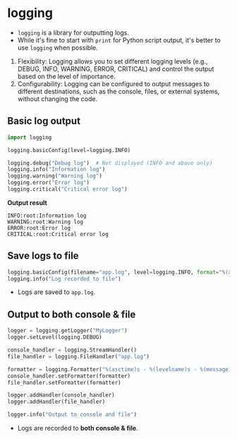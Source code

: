 # logging
* `logging` is a library for outputting logs.
* While it's fine to start with `print` for Python script output, it's better to use `logging` when possible.
1. Flexibility: Logging allows you to set different logging levels (e.g., DEBUG, INFO, WARNING, ERROR, CRITICAL) and control the output based on the level of importance.
2. Configurability: Logging can be configured to output messages to different destinations, such as the console, files, or external systems, without changing the code.

## Basic log output
```python
import logging

logging.basicConfig(level=logging.INFO)

logging.debug("Debug log")  # Not displayed (INFO and above only)
logging.info("Information log")
logging.warning("Warning log")
logging.error("Error log")
logging.critical("Critical error log")
```
**Output result**
```
INFO:root:Information log
WARNING:root:Warning log
ERROR:root:Error log
CRITICAL:root:Critical error log
```

## Save logs to file
```python
logging.basicConfig(filename="app.log", level=logging.INFO, format="%(asctime)s - %(levelname)s - %(message)s")
logging.info("Log recorded to file")
```
* Logs are saved to `app.log`.

## Output to both console & file
```python
logger = logging.getLogger("MyLogger")
logger.setLevel(logging.DEBUG)

console_handler = logging.StreamHandler()
file_handler = logging.FileHandler("app.log")

formatter = logging.Formatter("%(asctime)s - %(levelname)s - %(message)s")
console_handler.setFormatter(formatter)
file_handler.setFormatter(formatter)

logger.addHandler(console_handler)
logger.addHandler(file_handler)

logger.info("Output to console and file")
```
* Logs are recorded to **both console & file**.
